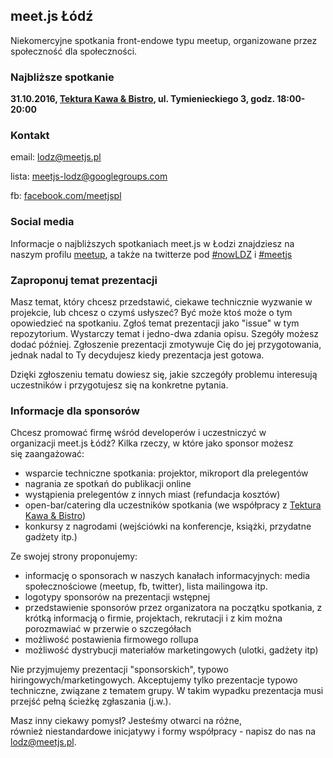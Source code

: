 ## meet.js Łódź
Niekomercyjne spotkania front-endowe typu meetup, organizowane przez społeczność dla społeczności. 

### Najbliższe spotkanie
**31.10.2016, [Tektura Kawa & Bistro](https://www.facebook.com/Tektura.Kawa.Bistro/), ul. Tymienieckiego 3, godz. 18:00-20:00**


### Kontakt
email: [lodz@meetjs.pl](mailto:lodz@meetjs.pl)

lista: [meetjs-lodz@googlegroups.com](mailto:meetjs-lodz@googlegroups.com)

fb: [facebook.com/meetjspl](https://www.facebook.com/meetjspl)


### Social media
Informacje o najbliższych spotkaniach meet.js w Łodzi znajdziesz na naszym profilu [meetup](http://meetup.com/meet-js-lodz), a także na twitterze pod [#nowLDZ](https://twitter.com/hashtag/nowLDZ?src=hash) i [#meetjs](https://twitter.com/hashtag/meetjs?src=hash)



### Zaproponuj temat prezentacji
Masz temat, który chcesz przedstawić, ciekawe technicznie wyzwanie w projekcie, lub chcesz o czymś usłyszeć? Być może ktoś może o tym opowiedzieć na spotkaniu. Zgłoś temat prezentacji jako "issue" w tym repozytorium. Wystarczy temat i jedno-dwa zdania opisu. Szegóły możesz dodać później. Zgłoszenie prezentacji zmotywuje Cię do jej przygotowania, jednak nadal to Ty decydujesz kiedy prezentacja jest gotowa.

Dzięki zgłoszeniu tematu dowiesz się, jakie szczegóły problemu interesują uczestników i przygotujesz się na konkretne pytania.



### Informacje dla sponsorów

Chcesz promować firmę wśród developerów i uczestniczyć w organizacji meet.js Łódż? Kilka rzeczy, w które jako sponsor możesz się zaangażować:

- wsparcie techniczne spotkania: projektor, mikroport dla prelegentów
- nagrania ze spotkań do publikacji online
- wystąpienia prelegentów z innych miast (refundacja kosztów)
- open-bar/catering dla uczestników spotkania (we współpracy z [Tektura Kawa & Bistro](https://www.facebook.com/Tektura.Kawa.Bistro/))
- konkursy z nagrodami (wejściówki na konferencje, książki, przydatne gadżety itp.)

Ze swojej strony proponujemy:

- informację o sponsorach w naszych kanałach informacyjnych: media społecznościowe (meetup, fb, twitter), lista mailingowa itp.
- logotypy sponsorów na prezentacji wstępnej
- przedstawienie sponsorów przez organizatora na początku spotkania, z krótką informacją o firmie, projektach, rekrutacji i z kim można porozmawiać w przerwie o szczegółach
- możliwość postawienia firmowego rollupa
- możliwość dystrybucji materiałów marketingowych (ulotki, gadżety itp)

Nie przyjmujemy prezentacji "sponsorskich", typowo hiringowych/marketingowych. Akceptujemy tylko prezentacje typowo techniczne, związane z tematem grupy. W takim wypadku prezentacja musi przejść pełną ścieżkę zgłaszania (j.w.).

Masz inny ciekawy pomysł? Jesteśmy otwarci na różne, również niestandardowe inicjatywy i formy współpracy - napisz do nas na [lodz@meetjs.pl](mailto:lodz@meetjs.pl).
